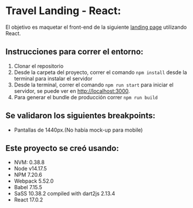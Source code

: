 # Travel Landing - React:

El objetivo es maquetar el front-end de la siguiente [landing page](https://www.figma.com/file/Y22JQLLqEAN7bd40q0ZW3g/Travel?node-id=108%3A84) utilizando React.

## Instrucciones para correr el entorno:
1. Clonar el repositorio
2. Desde la carpeta del proyecto, correr el comando `npm install` desde la terminal para instalar el servidor
3. Desde la terminal, correr el comando `npm run start` para iniciar el servidor, se puede ver en [http://localhost:3000](http://localhost:3000).
4. Para generar el bundle de producción correr `npm run build`

## Se validaron los siguientes breakpoints:
* Pantallas de 1440px.(No había mock-up para mobile)

## Este proyecto se creó usando:
* NVM: 0.38.8
* Node v14.17.5
* NPM 7.20.6
* Webpack 5.52.0
* Babel 7.15.5
* SaSS 10.38.2 compiled with dart2js 2.13.4
* React 17.0.2
